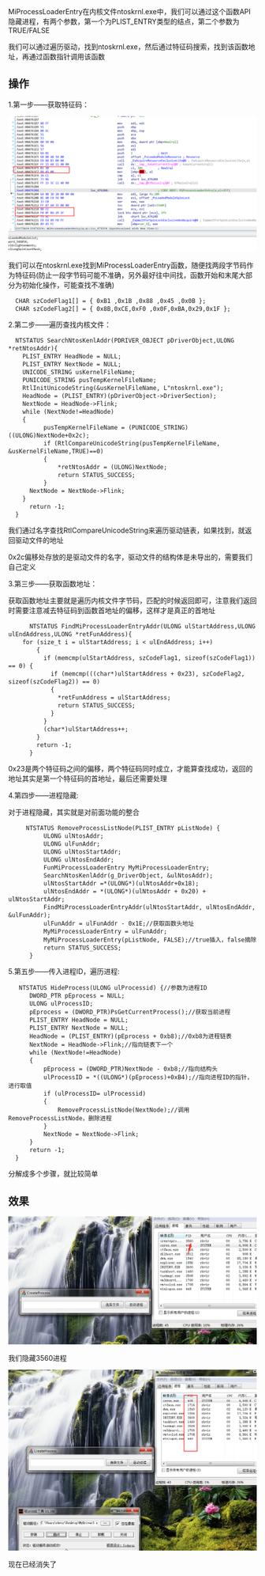 MiProcessLoaderEntry在内核文件ntoskrnl.exe中，我们可以通过这个函数API隐藏进程，有两个参数，第一个为PLIST_ENTRY类型的结点，第二个参数为TRUE/FALSE

我们可以通过遍历驱动，找到ntoskrnl.exe，然后通过特征码搜索，找到该函数地址，再通过函数指针调用该函数

操作
---
1.第一步——获取特征码：

![](https://raw.githubusercontent.com/Whitebird0/tuchuang/main/QQ%E6%88%AA%E5%9B%BE20220118191248.png)

我们可以在ntoskrnl.exe找到MiProcessLoaderEntry函数，随便找两段字节码作为特征码(防止一段字节码可能不准确，另外最好往中间找，函数开始和末尾大部分为初始化操作，可能查找不准确)

      CHAR szCodeFlag1[] = { 0xB1 ,0x1B ,0x88 ,0x45 ,0x0B };
      CHAR szCodeFlag2[] = { 0x8B,0xCE,0xF0 ,0x0F,0xBA,0x29,0x1F };

2.第二步——遍历查找内核文件：

      NTSTATUS SearchNtosKenlAddr(PDRIVER_OBJECT pDriverObject,ULONG *retNtosAddr){
        PLIST_ENTRY HeadNode = NULL;
        PLIST_ENTRY NextNode = NULL;
        UNICODE_STRING usKernelFileName;
        PUNICODE_STRING pusTempKernelFileName;
        RtlInitUnicodeString(&usKernelFileName, L"ntoskrnl.exe");
        HeadNode = (PLIST_ENTRY)(pDriverObject->DriverSection);
        NextNode = HeadNode->Flink;
        while (NextNode!=HeadNode)
        {
              pusTempKernelFileName = (PUNICODE_STRING)((ULONG)NextNode+0x2c);
              if (RtlCompareUnicodeString(pusTempKernelFileName, &usKernelFileName,TRUE)==0)
              {
                  *retNtosAddr = (ULONG)NextNode;
                  return STATUS_SUCCESS;
              }
          NextNode = NextNode->Flink;
        }
          return -1;
      }
      
我们通过名字查找RtlCompareUnicodeString来遍历驱动链表，如果找到，就返回驱动文件的地址

0x2c偏移处存放的是驱动文件的名字，驱动文件的结构体是未导出的，需要我们自己定义

3.第三步——获取函数地址：

获取函数地址主要就是遍历内核文件字节码，匹配的时候返回即可，注意我们返回时需要注意减去特征码到函数首地址的偏移，这样才是真正的首地址

          NTSTATUS FindMiProcessLoaderEntryAddr(ULONG ulStartAddress,ULONG ulEndAddress,ULONG *retFunAddress){
        for (size_t i = ulStartAddress; i < ulEndAddress; i++)
            {
              if (memcmp(ulStartAddress, szCodeFlag1, sizeof(szCodeFlag1)) == 0) {
                if (memcmp(((char*)ulStartAddress + 0x23), szCodeFlag2, sizeof(szCodeFlag2)) == 0)
                { 
                  *retFunAddress = ulStartAddress;
                  return STATUS_SUCCESS;
                }
              }
              (char*)ulStartAddress++;
            }
            return -1;
          }
        
 0x23是两个特征码之间的偏移，两个特征码同时成立，才能算查找成功，返回的地址其实是第一个特征码的首地址，最后还需要处理
 
 4.第四步——进程隐藏:
 
 对于进程隐藏，其实就是对前面功能的整合

         NTSTATUS RemoveProcessListNode(PLIST_ENTRY pListNode) {
              ULONG ulNtosAddr;
              ULONG ulFunAddr;
              ULONG ulNtosStartAddr;
              ULONG ulNtosEndAddr;
              FunMiProcessLoaderEntry MyMiProcessLoaderEntry;
              SearchNtosKenlAddr(g_DriverObject, &ulNtosAddr);
              ulNtosStartAddr =*(ULONG*)(ulNtosAddr+0x18);
              ulNtosEndAddr = *(ULONG*)(ulNtosAddr + 0x20) + ulNtosStartAddr;
              FindMiProcessLoaderEntryAddr(ulNtosStartAddr, ulNtosEndAddr, &ulFunAddr);
              ulFunAddr = ulFunAddr - 0x1E;//获取函数头地址
              MyMiProcessLoaderEntry = ulFunAddr;
              MyMiProcessLoaderEntry(pListNode, FALSE);//true插入，false摘除
              return STATUS_SUCCESS;
          }
 
 5.第五步——传入进程ID，遍历进程:
 
       NTSTATUS HideProcess(ULONG ulProcessid) {//参数为进程ID
          DWORD_PTR pEprocess = NULL;
          ULONG ulProcessID;
          pEprocess = (DWORD_PTR)PsGetCurrentProcess();//获取当前进程
          PLIST_ENTRY HeadNode = NULL;
          PLIST_ENTRY NextNode = NULL;
          HeadNode = (PLIST_ENTRY)(pEprocess + 0xb8);//0xb8为进程链表
          NextNode = HeadNode->Flink;//指向链表下一个
          while (NextNode!=HeadNode)
          {
              pEprocess = (DWORD_PTR)NextNode - 0xb8;//指向结构头
              ulProcessID = *((ULONG*)(pEprocess)+0xB4);//指向进程ID的指针，进行取值
              if (ulProcessID= ulProcessid)
              {
                  RemoveProcessListNode(NextNode);//调用RemoveProcessListNode，删除进程
              }
              NextNode = NextNode->Flink;
          }
          return -1;
      }
      
分解成多个步骤，就比较简单

效果
----

![](https://raw.githubusercontent.com/Whitebird0/tuchuang/main/QQ%E6%88%AA%E5%9B%BE20220118211006.png)

我们隐藏3560进程

![](https://raw.githubusercontent.com/Whitebird0/tuchuang/main/QQ%E6%88%AA%E5%9B%BE20220118211040.png)

现在已经消失了
